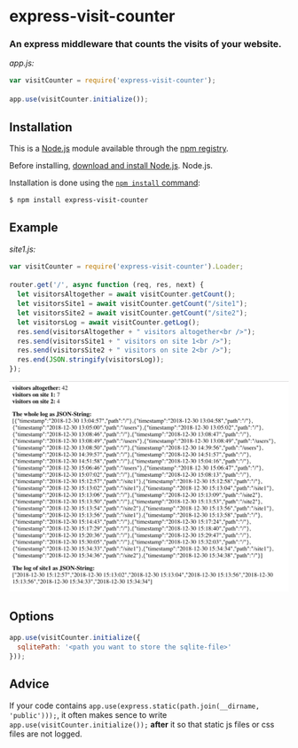 # express-visit-counter

### An express middleware that counts the visits of your website.

*app.js:*

```js
var visitCounter = require('express-visit-counter');

app.use(visitCounter.initialize());
```

## Installation

This is a [Node.js](https://nodejs.org/en/) module available through the
[npm registry](https://www.npmjs.com/).

Before installing, [download and install Node.js](https://nodejs.org/en/download/).
Node.js.

Installation is done using the
[`npm install` command](https://docs.npmjs.com/getting-started/installing-npm-packages-locally):

```bash
$ npm install express-visit-counter
```

## Example

*site1.js:*

```js
var visitCounter = require('express-visit-counter').Loader;

router.get('/', async function (req, res, next) {
  let visitorsAltogether = await visitCounter.getCount();
  let visitorsSite1 = await visitCounter.getCount("/site1");
  let visitorsSite2 = await visitCounter.getCount("/site2");
  let visitorsLog = await visitCounter.getLog();
  res.send(visitorsAltogether + " visitors altogether<br />");
  res.send(visitorsSite1 + " visitors on site 1<br />");
  res.send(visitorsSite2 + " visitors on site 2<br />");
  res.end(JSON.stringify(visitorsLog));
});
```

![alt text](./example-image.png "Logo Title Text 1")

## Options

```js
app.use(visitCounter.initialize({
  sqlitePath: '<path you want to store the sqlite-file>'
}));
```

## Advice

If your code contains `app.use(express.static(path.join(__dirname, 'public')));`, it often makes sence to write `app.use(visitCounter.initialize());` **after** it so that static js files or css files are not logged.